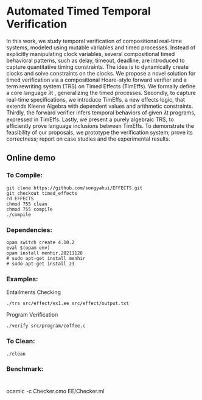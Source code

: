 # Automated Timed Temporal Verification

In this work, we study temporal verification of compositional real-time systems, modeled using mutable variables and timed processes. Instead of explicitly manipulating clock variables, several compositional timed behavioral patterns, such as delay, timeout, deadline, are introduced to capture quantitative timing constraints. The idea is to dynamically create clocks and solve constraints on the clocks.
We propose a novel solution for timed verification via a compositional Hoare-style forward verifier and a term rewriting system (TRS) on Timed Effects (TimEffs). We formally define a core language 𝜆t , generalizing the timed processes. Secondly, to capture real-time specifications, we introduce TimEffs, a new effects logic, that extends Kleene Algebra with dependent values and arithmetic constraints. Thirdly, the forward verifier infers temporal behaviors of given 𝜆t programs, expressed in TimEffs. Lastly, we present a purely algebraic TRS, to efficiently prove language inclusions between TimEffs. To demonstrate the feasibility of our proposals, we prototype the verification system; prove its correctness; report on case studies and the experimental results.



## Online demo


### To Compile:

```
git clone https://github.com/songyahui/EFFECTS.git
git checkout timed_effects
cd EFFECTS
chmod 755 clean 
chmod 755 compile 
./compile
```

### Dependencies:

```
opam switch create 4.10.2
eval $(opam env)
opam install menhir.20211128
# sudo apt-get install menhir
# sudo apt-get install z3
```

### Examples:

Entailments Checking 

```
./trs src/effect/ex1.ee src/effect/output.txt 
```

Program Verification

```
./verify src/program/coffee.c
```

### To Clean:

``` 
./clean
```

### Benchmark:


# 


ocamlc -c Checker.cmo EE/Checker.ml 